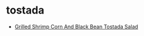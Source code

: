 # tostada

 * [Grilled Shrimp Corn And Black Bean Tostada Salad](index/g/grilled-shrimp-corn-and-black-bean-tostada-salad-101248.json)
